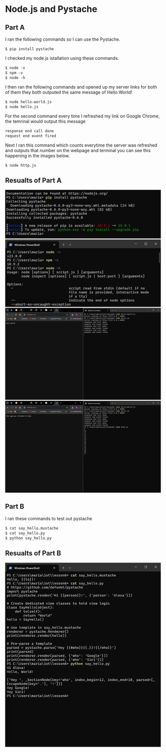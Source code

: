 # Node.js and Pystache
## Part A
I ran the following commands so I can use the Pystache.
```
$ pip install pystache
```
I checked my node.js istallation using these commands.
```
$ node -v
$ npm -v
$ node -h
```
I then ran the following commands and opened up my server links for both of them they both outputed the same message of Hello World!
```
$ node hello-world.js
$ node hello.js
```
For the second command every time I refreshed my link on Google Chrome, the temrinal would output this message
```
response end call done
request end event fired
```
Next I ran this command which counts everytime the server was refreshed and outputs that number on the webpage and terminal you can see this happening in the images below.
```
$ node http.js
```
## Resualts of Part A
![CommandLine1](/Images/NodePystache1.png)
![CommandLine2](/Images/NodePystache2.png)
![CommandLine1](/Images/NodePystache3.png)
![CommandLine2](/Images/NodePystache4.png)
## Part B
I ran these commands to test out pystache
```
$ cat say_hello.mustache
$ cat say_hello.py
$ python say_hello.py
```
## Resualts of Part B
![CommandLine1](/Images/NodePystache5.png)
